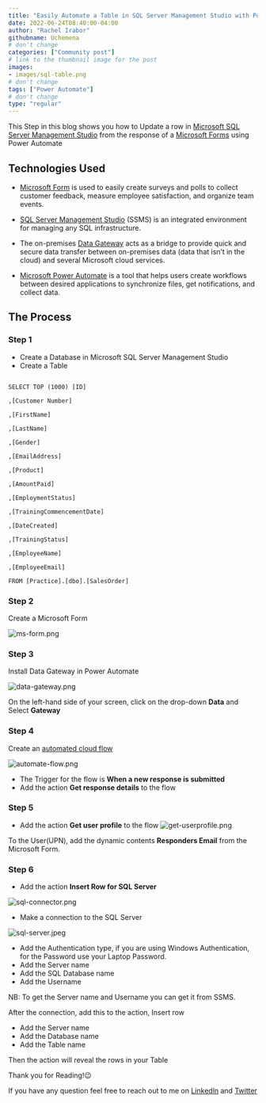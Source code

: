 ```yaml
---
title: "Easily Automate a Table in SQL Server Management Studio with Power Automate"
date: 2022-06-24T08:40:00-04:00
author: "Rachel Irabor"
githubname: Uchemena
# don't change
categories: ["Community post"]
# link to the thumbnail image for the post
images:
- images/sql-table.png
# don't change
tags: ["Power Automate"]
# don't change
type: "regular"
---
```


This Step in this blog shows you how to Update a row in [Microsoft SQL Server Management Studio](https://learn.microsoft.com/sql/ssms/sql-server-management-studio-ssms?view=sql-server-ver16) from the response of a [Microsoft Forms](https://www.microsoft.com/microsoft-365/online-surveys-polls-quizzes) using Power Automate

## Technologies Used

* [Microsoft Form](https://www.microsoft.com/microsoft-365/online-surveys-polls-quizzes) is used to easily create surveys and polls to collect customer feedback, measure employee satisfaction, and organize team events.

* [SQL Server Management Studio](https://learn.microsoft.com/sql/ssms/sql-server-management-studio-ssms?view=sql-server-ver16) (SSMS) is an integrated environment for managing any SQL infrastructure.

* The on-premises [Data Gateway](https://learn.microsoft.com/power-automate/gateway-reference) acts as a bridge to provide quick and secure data transfer between on-premises data (data that isn’t in the cloud) and several Microsoft cloud services.

* [Microsoft Power Automate](https://flow.microsoft.com) is a tool that helps users create workflows between desired applications to synchronize files, get notifications, and collect data.

##  The Process

### Step 1

* Create a Database in Microsoft SQL Server Management Studio
* Create a Table

```

SELECT TOP (1000) [ID]

,[Customer Number]

,[FirstName]

,[LastName]

,[Gender]

,[EmailAddress]

,[Product]

,[AmountPaid]

,[EmploymentStatus]

,[TrainingCommencementDate]

,[DateCreated]

,[TrainingStatus]

,[EmployeeName]

,[EmployeeEmail]

FROM [Practice].[dbo].[SalesOrder]

```

### Step 2

Create a Microsoft Form

![ms-form.png](images/ms-form.png)

### Step 3

Install Data Gateway in Power Automate

![data-gateway.png](images/data-gateway.png)

On the left-hand side of your screen, click on the drop-down **Data** and Select **Gateway**

### Step 4

Create an [automated cloud flow](https://learn.microsoft.com/en-us/power-automate/flow-types)

![automate-flow.png](images/automate-flow.png)

* The Trigger for the flow is **When a new response is submitted**
* Add the action **Get response details** to the flow

### Step 5

* Add the action **Get user profile** to the flow
![get-userprofile.png](images/get-userprofile.png)

To the User(UPN), add the dynamic contents **Responders Email** from the Microsoft Form.

### Step 6

* Add the action **Insert Row for SQL Server**

![sql-connector.png](images/sql-connector.png)

* Make a connection to the SQL Server

![sql-server.jpeg](images/sql-server.jpeg)

* Add the Authentication type, if you are using Windows Authentication, for the Password use your Laptop Password.
* Add the Server name
* Add the SQL Database name
* Add the Username

NB: To get the Server name and Username you can get it from SSMS.

After the connection, add this to the action, Insert row

* Add the Server name
* Add the Database name
* Add the Table name

Then the action will reveal the rows in your Table

Thank you for Reading!😉

If you have any question feel free to reach out to me on [Linkedln](https://www.linkedin.com/in/rachelirabor/) and [Twitter](https://twitter.com/Richie4love)
